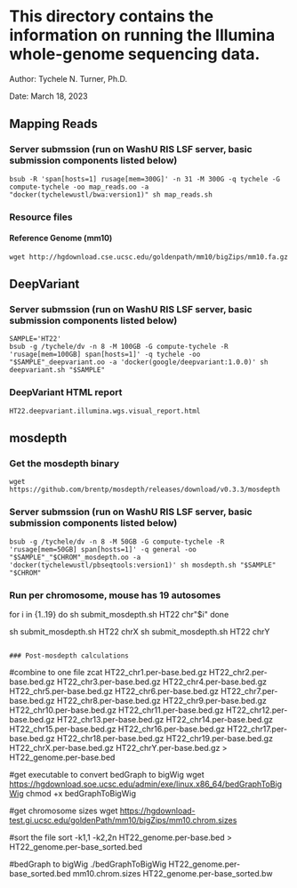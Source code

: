 # This directory contains the information on running the Illumina whole-genome sequencing data.

Author: Tychele N. Turner, Ph.D.

Date: March 18, 2023

## Mapping Reads
### Server submssion (run on WashU RIS LSF server, basic submission components listed below)
```
bsub -R 'span[hosts=1] rusage[mem=300G]' -n 31 -M 300G -q tychele -G compute-tychele -oo map_reads.oo -a "docker(tychelewustl/bwa:version1)" sh map_reads.sh
```

### Resource files

#### Reference Genome (mm10)
```
wget http://hgdownload.cse.ucsc.edu/goldenpath/mm10/bigZips/mm10.fa.gz
```

## DeepVariant
### Server submssion (run on WashU RIS LSF server, basic submission components listed below)
```
SAMPLE='HT22'
bsub -g /tychele/dv -n 8 -M 100GB -G compute-tychele -R 'rusage[mem=100GB] span[hosts=1]' -q tychele -oo "$SAMPLE"_deepvariant.oo -a 'docker(google/deepvariant:1.0.0)' sh deepvariant.sh "$SAMPLE"
```

### DeepVariant HTML report
`HT22.deepvariant.illumina.wgs.visual_report.html`

## mosdepth
### Get the mosdepth binary
```
wget https://github.com/brentp/mosdepth/releases/download/v0.3.3/mosdepth
```

### Server submssion (run on WashU RIS LSF server, basic submission components listed below)
```
bsub -g /tychele/dv -n 8 -M 50GB -G compute-tychele -R 'rusage[mem=50GB] span[hosts=1]' -q general -oo "$SAMPLE"_"$CHROM"_mosdepth.oo -a 'docker(tychelewustl/pbseqtools:version1)' sh mosdepth.sh "$SAMPLE" "$CHROM"
```

### Run per chromosome, mouse has 19 autosomes
for i in {1..19}
do
sh submit_mosdepth.sh HT22 chr"$i"
done

sh submit_mosdepth.sh HT22 chrX
sh submit_mosdepth.sh HT22 chrY
```

### Post-mosdepth calculations
```
#combine to one file
zcat HT22_chr1.per-base.bed.gz HT22_chr2.per-base.bed.gz HT22_chr3.per-base.bed.gz HT22_chr4.per-base.bed.gz HT22_chr5.per-base.bed.gz HT22_chr6.per-base.bed.gz HT22_chr7.per-base.bed.gz HT22_chr8.per-base.bed.gz HT22_chr9.per-base.bed.gz HT22_chr10.per-base.bed.gz HT22_chr11.per-base.bed.gz HT22_chr12.per-base.bed.gz HT22_chr13.per-base.bed.gz HT22_chr14.per-base.bed.gz HT22_chr15.per-base.bed.gz HT22_chr16.per-base.bed.gz HT22_chr17.per-base.bed.gz HT22_chr18.per-base.bed.gz HT22_chr19.per-base.bed.gz HT22_chrX.per-base.bed.gz HT22_chrY.per-base.bed.gz > HT22_genome.per-base.bed

#get executable to convert bedGraph to bigWig
wget https://hgdownload.soe.ucsc.edu/admin/exe/linux.x86_64/bedGraphToBigWig
chmod +x bedGraphToBigWig

#get chromosome sizes
wget https://hgdownload-test.gi.ucsc.edu/goldenPath/mm10/bigZips/mm10.chrom.sizes

#sort the file
sort -k1,1 -k2,2n HT22_genome.per-base.bed > HT22_genome.per-base_sorted.bed

#bedGraph to bigWig
./bedGraphToBigWig HT22_genome.per-base_sorted.bed mm10.chrom.sizes HT22_genome.per-base_sorted.bw
```



